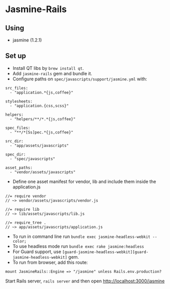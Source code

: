 Jasmine-Rails
=============

Using
-----

- jasmine (1.2.1)

Set up
------

- Install QT libs by `brew install qt`.
- Add `jasmine-rails` gem and bundle it.
- Configure paths on `spec/javascripts/support/jasmine.yml` with:

```
src_files:
  - "application.*{js,coffee}"

stylesheets:
  - "application.{css,scss}"

helpers:
  - "helpers/**/*.*{js,coffee}"

spec_files:
  - "**/*[Ss]pec.*{js,coffee}"

src_dir:
  - "app/assets/javascripts"

spec_dir:
  - "spec/javascripts"

asset_paths:
  - "vendor/assets/javascripts"
```

- Define one asset manifest for vendor, lib and include them inside the application.js

```
//= require vendor
// ~> vendor/assets/javascripts/vendor.js

//= require lib
// ~> lib/assets/javascripts/lib.js

//= require_tree .
// ~> app/assets/javascripts/application.js
```

- To run in command line run `bundle exec jasmine-headless-webkit --color;`
- To use headless mode run `bundle exec rake jasmine:headless`
- For Guard support, use `[guard-jasmine-headless-webkit][guard-jasmine-headless-webkit]` gem.
- To run from browser, add this route:

```
mount JasmineRails::Engine => "/jasmine" unless Rails.env.production?
```

Start Rails server, `rails server` and then open <http://localhost:3000/jasmine>

[guard-jasmine-headless-webkit]: https://github.com/johnbintz/guard-jasmine-headless-webkit
